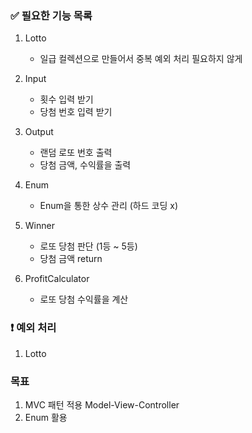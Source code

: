 ### ✅ 필요한 기능 목록 
1. Lotto
   - 일급 컬렉션으로 만들어서 중복 예외 처리 필요하지 않게


2. Input
   - 횟수 입력 받기
   - 당첨 번호 입력 받기


3. Output
   - 랜덤 로또 번호 출력
   - 당첨 금액, 수익률을 출력


4. Enum
   - Enum을 통한 상수 관리 (하드 코딩 x)


5. Winner
   - 로또 당첨 판단 (1등 ~ 5등)
   - 당첨 금액 return


6. ProfitCalculator
    - 로또 당첨 수익률을 계산


### ❗ 예외 처리 
1. Lotto


### 목표
1. MVC 패턴 적용 Model-View-Controller
2. Enum 활용